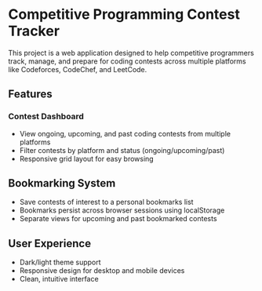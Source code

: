 # Competitive Programming Contest Tracker

This project is a web application designed to help competitive programmers track, manage, and prepare for coding contests across multiple platforms like Codeforces, CodeChef, and LeetCode.

## Features

### Contest Dashboard

- View ongoing, upcoming, and past coding contests from multiple platforms
- Filter contests by platform and status (ongoing/upcoming/past)
- Responsive grid layout for easy browsing

## Bookmarking System

- Save contests of interest to a personal bookmarks list
- Bookmarks persist across browser sessions using localStorage
- Separate views for upcoming and past bookmarked contests

## User Experience

- Dark/light theme support
- Responsive design for desktop and mobile devices
- Clean, intuitive interface
